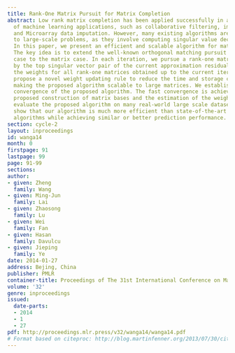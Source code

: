```yaml
---
title: Rank-One Matrix Pursuit for Matrix Completion
abstract: Low rank matrix completion has been applied successfully in a wide range
  of machine learning applications, such as collaborative filtering, image inpainting
  and Microarray data imputation. However, many existing algorithms are not scalable
  to large-scale problems, as they involve computing singular value decomposition.
  In this paper, we present an efficient and scalable algorithm for matrix completion.
  The key idea is to extend the well-known orthogonal matching pursuit from the vector
  case to the matrix case. In each iteration, we pursue a rank-one matrix basis generated
  by the top singular vector pair of the current approximation residual and update
  the weights for all rank-one matrices obtained up to the current iteration. We further
  propose a novel weight updating rule to reduce the time and storage complexity,
  making the proposed algorithm scalable to large matrices. We establish the linear
  convergence of the proposed algorithm. The fast convergence is achieved due to the
  proposed construction of matrix bases and the estimation of the weights. We empirically
  evaluate the proposed algorithm on many real-world large scale datasets. Results
  show that our algorithm is much more efficient than state-of-the-art matrix completion
  algorithms while achieving similar or better prediction performance.
section: cycle-2
layout: inproceedings
id: wanga14
month: 0
firstpage: 91
lastpage: 99
page: 91-99
sections: 
author:
- given: Zheng
  family: Wang
- given: Ming-Jun
  family: Lai
- given: Zhaosong
  family: Lu
- given: Wei
  family: Fan
- given: Hasan
  family: Davulcu
- given: Jieping
  family: Ye
date: 2014-01-27
address: Bejing, China
publisher: PMLR
container-title: Proceedings of The 31st International Conference on Machine Learning
volume: '32'
genre: inproceedings
issued:
  date-parts:
  - 2014
  - 1
  - 27
pdf: http://proceedings.mlr.press/v32/wanga14/wanga14.pdf
# Format based on citeproc: http://blog.martinfenner.org/2013/07/30/citeproc-yaml-for-bibliographies/
---
```

